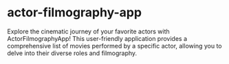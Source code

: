 # actor-filmography-app
Explore the cinematic journey of your favorite actors with ActorFilmographyApp! This user-friendly application provides a comprehensive list of movies performed by a specific actor, allowing you to delve into their diverse roles and filmography.
